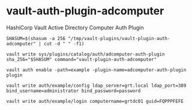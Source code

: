 # vault-auth-plugin-adcomputer
HashiCorp Vault Active Directory Computer Auth Plugin


```
SHASUM=$(shasum -a 256 "/tmp/vault-plugins/vault-plugin-auth-adcomputer" | cut -d " " -f1)
```

```
vault write sys/plugins/catalog/auth/adcomputer-auth-plugin sha_256="$SHASUM" command="vault-plugin-auth-adcomputer"
```

```
vault auth enable -path=example -plugin-name=adcomputer-auth-plugin plugin
```

```
vault write auth/example/config ldap_server=grt.local ldap_port=389 bind_username=administrator bind_password=password
```

```
vault write auth/example/login computername=grtdc01 guid=FQPPPFEFE
```
